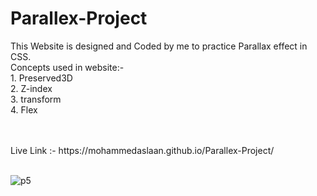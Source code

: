 # Parallex-Project
This Website is designed and Coded by me to practice Parallax effect in CSS. <br/>
Concepts used in website:- <br/>
      1. Preserved3D <br/>
      2. Z-index <br/>
      3. transform <br/>
      4. Flex <br/>
  
  <br/>
  <br/>
Live Link :- https://mohammedaslaan.github.io/Parallex-Project/


<br/>
<br/>

![p5](https://user-images.githubusercontent.com/81412984/216107190-f0c2aad4-2261-4cb8-a4b7-0e72dcdba7ce.jpg)


